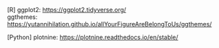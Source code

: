 [R]
ggplot2: https://ggplot2.tidyverse.org/
<br>
ggthemes: https://yutannihilation.github.io/allYourFigureAreBelongToUs/ggthemes/

[Python]
plotnine: https://plotnine.readthedocs.io/en/stable/
